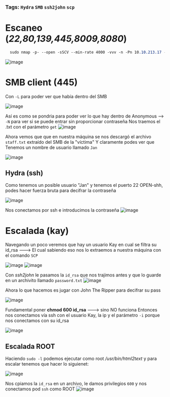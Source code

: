 ### Tags: `Hydra` `SMB` `ssh2john` `scp`

# Escaneo (*22,80,139,445,8009,8080*)
```css
  sudo nmap -p- --open -sSCV --min-rate 4000 -vvv -n -Pn 10.10.213.17 -oN escaneo
```
![image](https://github.com/user-attachments/assets/211853b8-896b-4f56-a115-479bd9f4773e)

# SMB client (**445**)
Con `-L` para poder ver que había dentro del SMB

![image](https://github.com/user-attachments/assets/e7c17852-8ac9-4205-b4c1-60de0f61b443)

Así es como se pondria para poder ver lo que hay dentro de Anonymous --> `-N` para ver si se puede entrar sin proporcionar contraseña
Nos traemos el .txt con el parámetro `get` 
![image](https://github.com/user-attachments/assets/2772ebf3-600b-46c3-8382-766021f4ccb0)

Ahora vemos que que en nuestra máquina se nos descargó el archivo `staff.txt` extraído del SMB de la "víctima"
Y claramente podes ver que Tenemos un nombre de usuario llamado ``Jan``

![image](https://github.com/user-attachments/assets/c3e4e3fc-f117-4a2e-b408-17e270a1a9df)

## Hydra (**ssh**)
Como tenemos un posible usuario "Jan" y tenemos el puerto 22 OPEN-shh, podes hacer fuerza bruta para decifrar la contraseña

![image](https://github.com/user-attachments/assets/d41f1b49-f959-40ba-87aa-39f534207eca)


Nos conectamos por ssh e introducimos la contraseña
![image](https://github.com/user-attachments/assets/02048337-3460-4112-a030-23feb85e70ff)

# Escalada (kay)
Navegando un poco veremos que hay un usuario Kay en cual se filtra su id_rsa ---> El cual sabiendo eso nos lo extraemos a nuestra máquina con el comando `SCP`

![image](https://github.com/user-attachments/assets/0f99d92a-8770-4c68-b7bb-ddd26e34fc63)
![image](https://github.com/user-attachments/assets/a62422fe-acf2-4d2a-b27d-f377246f2053)

Con *ssh2john* le pasamos la `id_rsa` que nos trajimos antes y que lo guarde en un archivito llamado `password.txt`
![image](https://github.com/user-attachments/assets/575ed533-805d-4736-bd02-f210a93af285)

Ahora lo que hacemos es jugar con John The Ripper para decifrar su pass

![image](https://github.com/user-attachments/assets/9d409478-fcf8-40b6-9bfe-a6a36544f8c1)


Fundamental poner **chmod 600 id_rsa** ---> sino NO funciona
Entonces nos conectamos vía ssh con el usuario Kay, la ip y el parámetro ``-i`` porque nos conectamos con su id_rsa

![image](https://github.com/user-attachments/assets/9f958cd7-39d1-4a17-a680-52a295a530a9)

## Escalada ROOT
Haciendo `sudo -l` podemos ejecutar como root */usr/bin/html2text* y para escalar tenemos que hacer lo siguienet:

![image](https://github.com/user-attachments/assets/67cbae3d-004b-4c3b-9ce4-10ce39bf8217)

Nos cpiamos la `id_rsa` en un archivo, le damos privilegios `600` y nos conectamos pod `ssh` como ROOT
![image](https://github.com/user-attachments/assets/112589e2-f800-466c-b33e-4b39f376c188)


